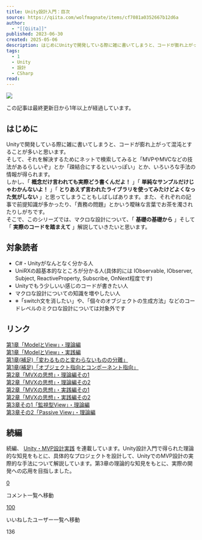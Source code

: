 ```yaml
---
title: Unity設計入門：目次
source: https://qiita.com/wolfmagnate/items/cf7081a0352667b12d6a
author:
  - "[[Qiita]]"
published: 2023-06-30
created: 2025-05-06
description: はじめにUnityで開発している際に雑に書いてしまうと、コードが膨れ上がって混沌とすることが多いと思います。そして、それを解決するためにネットで検索してみると「MVPやMVCなどの技法があるらし…
tags:
  - 1
  - Unity
  - 設計
  - CSharp
read:
---
```

![](https://relay-dsp.ad-m.asia/dmp/sync/bizmatrix?pid=c3ed207b574cf11376&d=x18o8hduaj&uid=3551653)

この記事は最終更新日から1年以上が経過しています。

## はじめに

Unityで開発している際に雑に書いてしまうと、コードが膨れ上がって混沌とすることが多いと思います。  
そして、それを解決するためにネットで検索してみると「MVPやMVCなどの技法があるらしいぞ」とか「疎結合にするといいっぽい」とか、いろいろな手法の情報が得られます。  
しかし、「 **概念だけ言われても実際どう書くんだよ！** 」「 **単純なサンプルだけじゃわかんないよ！** 」「 **とりあえず言われたライブラリを使ってみたけどよくなった気がしない** 」と思ってしまうこともしばしばあります。また、それぞれの記事で前提知識が多かったり、「責務の問題」とかいう曖昧な言葉でお茶を濁されたりしがちです。  
そこで、このシリーズでは、マクロな設計について、「 **基礎の基礎から** 」そして「 **実際のコードを踏まえて** 」解説していきたいと思います。

## 対象読者

- C#・Unityがなんとなく分かる人
- UniRXの超基本的なところが分かる人(具体的には IObservable, IObserver, Subject, ReactiveProperty, Subscribe, OnNext程度です)
- Unityでもう少しいい感じのコードが書きたい人
- マクロな設計についての知識を増やしたい人
- ※「switch文を消したい」や、「個々のオブジェクトの生成方法」などのコードレベルのミクロな設計については対象外です

## リンク

[第1章「ModelとView」・理論編](https://qiita.com/wolfmagnate/items/0e5f0e29b1d01e359eeb)  
[第1章「ModelとView」・実践編](https://qiita.com/wolfmagnate/items/579a7b8dd007f6fbb5c3)  
[第1章(補足)「変わるものと変わらないものの分離」](https://qiita.com/wolfmagnate/items/5aa039e027ca8a1cdfd8)  
[第1章(補足)「オブジェクト指向とコンポーネント指向」](https://qiita.com/wolfmagnate/items/f9fc2ac39ef74d9d8fbd)  
[第2章「MVXの思想」・理論編その1](https://qiita.com/wolfmagnate/items/314c084b41b8086d466a)  
[第2章「MVXの思想」・理論編その2](https://qiita.com/wolfmagnate/items/acc990e5ed0990e149c1)  
[第2章「MVXの思想」・実践編その1](https://qiita.com/wolfmagnate/items/cc97802018babf18102a)  
[第2章「MVXの思想」・実践編その2](https://qiita.com/wolfmagnate/items/f0cef95b74177074624f)  
[第3章その1「監視型View」・理論編](https://qiita.com/wolfmagnate/items/7a23864070f8b0392506)  
[第3章その2「Passive View」・理論編](https://qiita.com/wolfmagnate/items/a0ac9458ef395249d4c0)

## 続編

続編、 [Unity・MVP設計実践](https://qiita.com/wolfmagnate/items/4b1a1d0cf8db7ff7d66f) を連載しています。Unity設計入門で得られた理論的な知見をもとに、具体的なプロジェクトを設計して、UnityでのMVP設計の実際的な手法について解説しています。第3章の理論的な知見をもとに、実際の開発への応用を目指しました。

[0](https://qiita.com/wolfmagnate/items/#comments)

コメント一覧へ移動

[100](https://qiita.com/wolfmagnate/items/cf7081a0352667b12d6a/likers)

いいねしたユーザー一覧へ移動

136